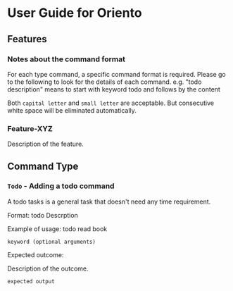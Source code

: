 # User Guide for Oriento

## Features 

### Notes about the command format

For each type command, a specific command format is required. Please go to the following to look for the details of each command.
e.g. "todo description" means to start with keyword todo and follows by the content


Both `capital letter` and `small letter` are acceptable. But consecutive white space will be eliminated automatically.

### Feature-XYZ

Description of the feature.

## Command Type

### `Todo` - Adding a todo command

A todo tasks is a general task that doesn't need any time requirement.

Format: todo Descrption

Example of usage: todo read book

`keyword (optional arguments)`

Expected outcome:

Description of the outcome.

```
expected output
```
